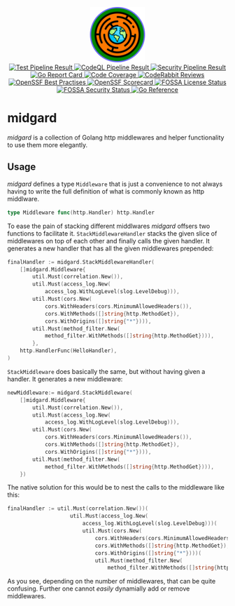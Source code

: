 <!-- markdownlint-disable MD013 MD033 MD041 -->
<p align="center">
    <img src="midgard_logo.svg" width="25%" alt="Logo"><br>
    <a href="https://github.com/AlphaOne1/midgard/actions/workflows/test.yml"
       rel="external noopener noreferrer"
       target="_blank">
        <img src="https://github.com/AlphaOne1/midgard/actions/workflows/test.yml/badge.svg"
             alt="Test Pipeline Result">
    </a>
    <a href="https://github.com/AlphaOne1/midgard/actions/workflows/codeql.yml"
       rel="external noopener noreferrer"
       target="_blank">
        <img src="https://github.com/AlphaOne1/midgard/actions/workflows/codeql.yml/badge.svg"
             alt="CodeQL Pipeline Result">
    </a>
    <a href="https://github.com/AlphaOne1/midgard/actions/workflows/security.yml"
       rel="external noopener noreferrer"
       target="_blank">
        <img src="https://github.com/AlphaOne1/midgard/actions/workflows/security.yml/badge.svg"
             alt="Security Pipeline Result">
    </a>
    <a href="https://goreportcard.com/report/github.com/AlphaOne1/midgard"
       rel="external noopener noreferrer"
       target="_blank">
        <img src="https://goreportcard.com/badge/github.com/AlphaOne1/midgard"
             alt="Go Report Card">
    </a>
    <a href="https://app.codecov.io/gh/AlphaOne1/midgard"
       rel="external noopener noreferrer"
       target="_blank">
        <img src="https://codecov.io/gh/AlphaOne1/midgard/graph/badge.svg"
             alt="Code Coverage">
    </a>
    <a href="https://coderabbit.ai"
       rel="external noopener noreferrer"
       target="_blank">
       <img src="https://img.shields.io/coderabbit/prs/github/AlphaOne1/midgard"
            alt="CodeRabbit Reviews">
    </a>
    <a href="https://www.bestpractices.dev/projects/9251"
       rel="external noopener noreferrer"
       target="_blank">
        <img src="https://www.bestpractices.dev/projects/9251/badge"
             alt="OpenSSF Best Practises">
    </a>
    <a href="https://scorecard.dev/viewer/?uri=github.com/AlphaOne1/midgard"
       rel="external noopener noreferrer"
       target="_blank">
        <img src="https://api.scorecard.dev/projects/github.com/AlphaOne1/midgard/badge"
             alt="OpenSSF Scorecard">
    </a>
    <a href="https://app.fossa.com/projects/git%2Bgithub.com%2FAlphaOne1%2Fmidgard?ref=badge_shield&issueType=license"
       rel="external noopener noreferrer"
       target="_blank">
        <img src="https://app.fossa.com/api/projects/git%2Bgithub.com%2FAlphaOne1%2Fmidgard.svg?type=shield&issueType=license"
            alt="FOSSA License Status">
    </a>
    <a href="https://app.fossa.com/projects/git%2Bgithub.com%2FAlphaOne1%2Fmidgard?ref=badge_shield&issueType=security"
       rel="external noopener noreferrer"
       target="_blank">
        <img src="https://app.fossa.com/api/projects/git%2Bgithub.com%2FAlphaOne1%2Fmidgard.svg?type=shield&issueType=security"
             alt="FOSSA Security Status">
    </a>
    <a href="https://pkg.go.dev/github.com/AlphaOne1/midgard"
       rel="external noopener noreferrer"
       target="_blank">
        <img src="https://pkg.go.dev/badge/github.com/AlphaOne1/midgard.svg"
             alt="Go Reference">
    </a>
</p>
<!-- markdownlint-enable MD013 MD033 MD041 -->

midgard
=======

*midgard* is a collection of Golang http middlewares and helper functionality
to use them more elegantly.

Usage
-----

*midgard* defines a type `Middleware` that is just a convenience to not always
having to write the full definition of what is commonly known as http middlware.

```go
type Middleware func(http.Handler) http.Handler
```

To ease the pain of stacking different middlwares *midgard* offsers two functions
to facilitate it. `StackMiddlewareHandler` stacks the given slice of middlewares
on top of each other and finally calls the given handler. It generates a new handler
that has all the given middlewares prepended:

```go
finalHandler := midgard.StackMiddlewareHandler(
    []midgard.Middleware{
        util.Must(correlation.New()),
        util.Must(access_log.New(
            access_log.WithLogLevel(slog.LevelDebug))),
        util.Must(cors.New(
            cors.WithHeaders(cors.MinimumAllowedHeaders()),
            cors.WithMethods([]string{http.MethodGet}),
            cors.WithOrigins([]string{"*"}))),
        util.Must(method_filter.New(
            method_filter.WithMethods([]string{http.MethodGet}))),
        },
    http.HandlerFunc(HelloHandler),
)
```

`StackMiddleware` does basically the same, but without having given a handler.
It generates a new middleware:

```go
newMiddleware:= midgard.StackMiddleware(
    []midgard.Middleware{
        util.Must(correlation.New()),
        util.Must(access_log.New(
            access_log.WithLogLevel(slog.LevelDebug))),
        util.Must(cors.New(
            cors.WithHeaders(cors.MinimumAllowedHeaders()),
            cors.WithMethods([]string{http.MethodGet}),
            cors.WithOrigins([]string{"*"}))),
        util.Must(method_filter.New(
            method_filter.WithMethods([]string{http.MethodGet}))),
    })
```

The native solution for this would be to nest the calls to the middleware like this:

```go
finalHandler := util.Must(correlation.New())(
                    util.Must(access_log.New(
                        access_log.WithLogLevel(slog.LevelDebug)))(
                        util.Must(cors.New(
                            cors.WithHeaders(cors.MinimumAllowedHeaders()),
                            cors.WithMethods([]string{http.MethodGet}),
                            cors.WithOrigins([]string{"*"})))(
                            util.Must(method_filter.New(
                                method_filter.WithMethods([]string{http.MethodGet}))))))
```

As you see, depending on the number of middlewares, that can be quite confusing.
Further one cannot *easily* dynamially add or remove middlewares.
